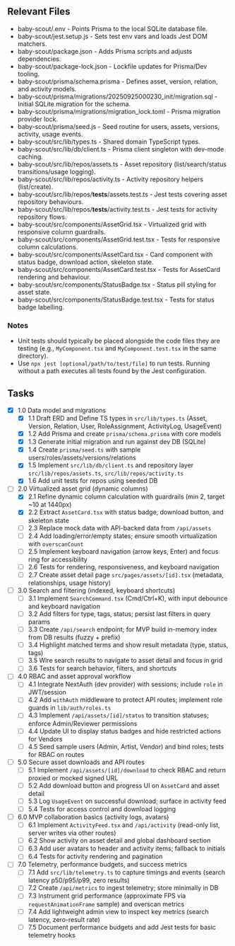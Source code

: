 ## Relevant Files

- baby-scout/.env - Points Prisma to the local SQLite database file.
- baby-scout/jest.setup.js - Sets test env vars and loads Jest DOM matchers.
- baby-scout/package.json - Adds Prisma scripts and adjusts dependencies.
- baby-scout/package-lock.json - Lockfile updates for Prisma/Dev tooling.
- baby-scout/prisma/schema.prisma - Defines asset, version, relation, and activity models.
- baby-scout/prisma/migrations/20250925000230_init/migration.sql - Initial SQLite migration for the schema.
- baby-scout/prisma/migrations/migration_lock.toml - Prisma migration provider lock.
- baby-scout/prisma/seed.js - Seed routine for users, assets, versions, activity, usage events.
- baby-scout/src/lib/types.ts - Shared domain TypeScript types.
- baby-scout/src/lib/db/client.ts - Prisma client singleton with dev-mode caching.
- baby-scout/src/lib/repos/assets.ts - Asset repository (list/search/status transitions/usage logging).
- baby-scout/src/lib/repos/activity.ts - Activity repository helpers (list/create).
- baby-scout/src/lib/repos/__tests__/assets.test.ts - Jest tests covering asset repository behaviours.
- baby-scout/src/lib/repos/__tests__/activity.test.ts - Jest tests for activity repository flows.
- baby-scout/src/components/AssetGrid.tsx - Virtualized grid with responsive column guardrails.
- baby-scout/src/components/AssetGrid.test.tsx - Tests for responsive column calculations.
- baby-scout/src/components/AssetCard.tsx - Card component with status badge, download action, skeleton state.
- baby-scout/src/components/AssetCard.test.tsx - Tests for AssetCard rendering and behaviour.
- baby-scout/src/components/StatusBadge.tsx - Status pill styling for asset state.
- baby-scout/src/components/StatusBadge.test.tsx - Tests for status badge labelling.

### Notes

- Unit tests should typically be placed alongside the code files they are testing (e.g., `MyComponent.tsx` and `MyComponent.test.tsx` in the same directory).
- Use `npx jest [optional/path/to/test/file]` to run tests. Running without a path executes all tests found by the Jest configuration.

## Tasks

- [x] 1.0 Data model and migrations
  - [x] 1.1 Draft ERD and Define TS types in `src/lib/types.ts` (Asset, Version, Relation, User, RoleAssignment, ActivityLog, UsageEvent)
  - [x] 1.2 Add Prisma and create `prisma/schema.prisma` with core models
  - [x] 1.3 Generate initial migration and run against dev DB (SQLite)
  - [x] 1.4 Create `prisma/seed.ts` with sample users/roles/assets/versions/relations
  - [x] 1.5 Implement `src/lib/db/client.ts` and repository layer `src/lib/repos/assets.ts`, `src/lib/repos/activity.ts`
  - [x] 1.6 Add unit tests for repos using seeded DB

- [ ] 2.0 Virtualized asset grid (dynamic columns)
  - [x] 2.1 Refine dynamic column calculation with guardrails (min 2, target ~10 at 1440px)
  - [x] 2.2 Extract `AssetCard.tsx` with status badge, download button, and skeleton state
  - [ ] 2.3 Replace mock data with API-backed data from `/api/assets`
  - [ ] 2.4 Add loading/error/empty states; ensure smooth virtualization with `overscanCount`
  - [ ] 2.5 Implement keyboard navigation (arrow keys, Enter) and focus ring for accessibility
  - [ ] 2.6 Tests for rendering, responsiveness, and keyboard navigation
  - [ ] 2.7 Create asset detail page `src/pages/assets/[id].tsx` (metadata, relationships, usage history)

- [ ] 3.0 Search and filtering (indexed, keyboard shortcuts)
  - [ ] 3.1 Implement `SearchCommand.tsx` (Cmd/Ctrl+K), with input debounce and keyboard navigation
  - [ ] 3.2 Add filters for type, tags, status; persist last filters in query params
  - [ ] 3.3 Create `/api/search` endpoint; for MVP build in-memory index from DB results (fuzzy + prefix)
  - [ ] 3.4 Highlight matched terms and show result metadata (type, status, tags)
  - [ ] 3.5 Wire search results to navigate to asset detail and focus in grid
  - [ ] 3.6 Tests for search behavior, filters, and shortcuts

- [ ] 4.0 RBAC and asset approval workflow
  - [ ] 4.1 Integrate NextAuth (dev provider) with sessions; include `role` in JWT/session
  - [ ] 4.2 Add `withAuth` middleware to protect API routes; implement role guards in `lib/auth/roles.ts`
  - [ ] 4.3 Implement `/api/assets/[id]/status` to transition statuses; enforce Admin/Reviewer permissions
  - [ ] 4.4 Update UI to display status badges and hide restricted actions for Vendors
  - [ ] 4.5 Seed sample users (Admin, Artist, Vendor) and bind roles; tests for RBAC on routes

- [ ] 5.0 Secure asset downloads and API routes
  - [ ] 5.1 Implement `/api/assets/[id]/download` to check RBAC and return proxied or mocked signed URL
  - [ ] 5.2 Add download button and progress UI on `AssetCard` and asset detail
  - [ ] 5.3 Log `UsageEvent` on successful download; surface in activity feed
  - [ ] 5.4 Tests for access control and download logging

- [ ] 6.0 MVP collaboration basics (activity logs, avatars)
  - [ ] 6.1 Implement `ActivityFeed.tsx` and `/api/activity` (read-only list, server writes via other routes)
  - [ ] 6.2 Show activity on asset detail and global dashboard section
  - [ ] 6.3 Add user avatars to header and activity items; fallback to initials
  - [ ] 6.4 Tests for activity rendering and pagination

- [ ] 7.0 Telemetry, performance budgets, and success metrics
  - [ ] 7.1 Add `src/lib/telemetry.ts` to capture timings and events (search latency p50/p95/p99, zero results)
  - [ ] 7.2 Create `/api/metrics` to ingest telemetry; store minimally in DB
  - [ ] 7.3 Instrument grid performance (approximate FPS via `requestAnimationFrame` sample) and overscan metrics
  - [ ] 7.4 Add lightweight admin view to inspect key metrics (search latency, zero-result rate)
  - [ ] 7.5 Document performance budgets and add Jest tests for basic telemetry hooks
